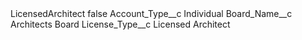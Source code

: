 <?xml version="1.0" encoding="UTF-8"?>
<CustomMetadata xmlns="http://soap.sforce.com/2006/04/metadata" xmlns:xsi="http://www.w3.org/2001/XMLSchema-instance" xmlns:xsd="http://www.w3.org/2001/XMLSchema">
    <label>LicensedArchitect</label>
    <protected>false</protected>
    <values>
        <field>Account_Type__c</field>
        <value xsi:type="xsd:string">Individual</value>
    </values>
    <values>
        <field>Board_Name__c</field>
        <value xsi:type="xsd:string">Architects Board</value>
    </values>
    <values>
        <field>License_Type__c</field>
        <value xsi:type="xsd:string">Licensed Architect</value>
    </values>
</CustomMetadata>
